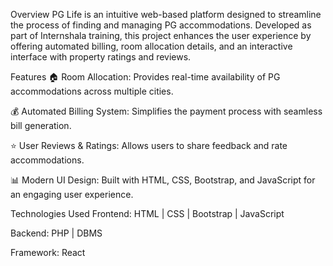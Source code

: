 Overview
PG Life is an intuitive web-based platform designed to streamline the process of finding and managing PG accommodations. Developed as part of Internshala training, this project enhances the user experience by offering automated billing, room allocation details, and an interactive interface with property ratings and reviews.

Features
🏠 Room Allocation: Provides real-time availability of PG accommodations across multiple cities.

💰 Automated Billing System: Simplifies the payment process with seamless bill generation.

⭐ User Reviews & Ratings: Allows users to share feedback and rate accommodations.

📊 Modern UI Design: Built with HTML, CSS, Bootstrap, and JavaScript for an engaging user experience.

Technologies Used
Frontend: HTML | CSS | Bootstrap | JavaScript

Backend: PHP | DBMS

Framework: React
